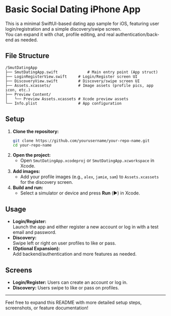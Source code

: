# Basic Social Dating iPhone App

This is a minimal SwiftUI-based dating app sample for iOS, featuring user login/registration and a simple discovery/swipe screen.  
You can expand it with chat, profile editing, and real authentication/back-end as needed.

## File Structure

```plaintext
/SmutDatingApp
├── SmutDatingApp.swift             # Main entry point (App struct)
├── LoginRegisterView.swift     # Login/Register screen UI
├── DiscoveryView.swift         # Discovery/swipe screen UI
├── Assets.xcassets/            # Image assets (profile pics, app icon, etc.)
├── Preview Content/
│   └── Preview Assets.xcassets # Xcode preview assets
└── Info.plist                  # App configuration
```

## Setup

1. **Clone the repository:**
   ```sh
   git clone https://github.com/yourusername/your-repo-name.git
   cd your-repo-name
   ```
2. **Open the project:**
   - Open `SmutDatingApp.xcodeproj` or `SmutDatingApp.xcworkspace` in Xcode.
3. **Add images:**
   - Add your profile images (e.g., `alex`, `jamie`, `sam`) to `Assets.xcassets` for the discovery screen.
4. **Build and run:**
   - Select a simulator or device and press **Run** (▶️) in Xcode.

## Usage

- **Login/Register:**  
  Launch the app and either register a new account or log in with a test email and password.
- **Discovery:**  
  Swipe left or right on user profiles to like or pass.
- **(Optional Expansion):**  
  Add backend/authentication and more features as needed.

## Screens

- **Login/Register:** Users can create an account or log in.
- **Discovery:** Users swipe to like or pass on profiles.

---

Feel free to expand this README with more detailed setup steps, screenshots, or feature documentation!